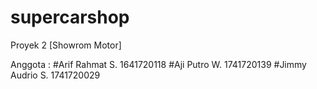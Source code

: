# supercarshop
Proyek 2 [Showrom Motor]

Anggota :
#Arif Rahmat S.	1641720118
#Aji Putro W.	1741720139
#Jimmy Audrio S.	1741720029
